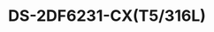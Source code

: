 ---
id: 4
title: "DS-2DF6231-CX(T5/316L)"
slug: "exp-4"
subTitle:  "6-Inch 31× Explosion-Proof Network Speed Dome – High-Performance 2 MP Imaging"
category: "explosionproof"
imgCard: "/src/assets/images/explosionproof/DS-2DF6231-CX(T5316L)/DS-2DF6231-CX(T5316L)-1.png"
imgAlt: "DS-2DF6231-CX(T5/316L)"
thumbnails: [
  "/src/assets/images/explosionproof/DS-2DF6231-CX(T5316L)/DS-2DF6231-CX(T5316L)-1.png",
]
features: [
  "High-Resolution Imaging: 2 MP 1/1.8\" progressive scan CMOS sensor",
  "Ultra-Low Light Performance: 0.0005 Lux (Color), 0.0001 Lux (B/W) at F1.5, AGC ON",
  "31× Optical Zoom: Adjustable focal length from 5.9 mm to 182.9 mm",
  "Efficient Video Compression: Supports H.265+/H.265 for optimized storage and bandwidth",
  "Wide Dynamic Range: 120dB true WDR ensures clear imaging against strong backlight",
  "Rugged and Reliable: IP68-rated water and dust resistance for harsh environments"
]
rating: 4
reviewCount: 50
specifications: {
  Camera: {
    Image Sensor: "1/1.8\" progressive scan CMOS",
    Max_Resolution: "1920 × 1080",
    Min_Illumination: "Color: 0.0005 Lux @ (F1.5, AGC ON), B/W: 0.0001 Lux @ (F1.5, AGC ON)",
    Shutter Speed: "1/1 s to 1/30,000 s",
    Day & Night: "IR Cut Filter",
    Zoom: "31 × optical, 16 × digital",
    Slow Shutter: "Yes"
  },
  Lens: {
    Focal Length: "5.9 mm to 182.9 mm, 31 × optical zoom",
    FOV: "Horizontal: 58.5° to 2.4°, Vertical: 34° to 1.3°, Diagonal: 65.8° to 2.7°",
    Focus: "Auto, Semi-auto, Manual",
    Aperture: "F1.5",
    Zoom Speed: "Approx. 5.6 s (Optical Lens, Wide-Tele)"
  },
  PTZ: {
    Movement Range Pan: "360° endless",
    Movement Range Tilt: "0° to 90° (Auto Flip)",
    Pan Speed: "0.1° to 100°/s, preset speed: 100°/s",
    Tilt Speed: "0.1° to 50°/s, preset speed: 50°/s",
    Proportional Pan: "Yes",
    Presets: "300",
    Patrol Scan: "8 patrols, up to 32 presets each",
    Pattern Scan: "4 pattern scans, record time over 10 minutes each",
    3D Positioning: "Yes",
    Power-off Memory: "Yes"
  },
  Video: {
    Main Stream: "50Hz: 25 fps (1920×1080, 1280×960, 1280×720); 60Hz: 30 fps (1920×1080, 1280×960, 1280×720)",
    Sub-Stream: "50Hz: 25 fps (704×576, 640×480, 352×288); 60Hz: 30 fps (704×480, 640×480, 352×240)",
    Third Stream: "50Hz: 25 fps (1920×1080, 1280×960, 1280×720, 704×576, 640×480, 352×288); 60Hz: 30 fps (1920×1080, 1280×960, 1280×720, 704×480, 640×480, 352×240)",
    Video Bit Rate: "32 kbps to 16384 kbps",
    H.264 Type: "Baseline Profile, Main Profile, High Profile",
    H.265 Type: "Main Profile",
    Scalable Video Coding (SVC): "Yes",
    Region of Interest (ROI): "Yes",
    Target Cropping: "No"
  },
  Audio: {
    Audio Compression: "G.711alaw/G.711ulaw/G.722.1/G.726/MP2L2/PCM",
    Audio Bit Rate: "Various from 16 kbps to 192 kbps",
    Audio Sampling Rate: "MP2L2: 16kHz, 32kHz, 48kHz; PCM: 8kHz, 16kHz, 32kHz, 48kHz",
    Environment Noise Filtering: "Yes"
  },
  Image: {
    Image Parameters Switch: "Yes",
    Image Settings: "Saturation, Brightness, Sharpness, Contrast",
    Day/Night Switch: "Auto",
    Wide Dynamic Range (WDR): "120 dB",
    SNR: ">52dB",
    Defog: "Yes",
    Image Enhancement: "HLC, BLC, 3D DNR, EIS, Regional Exposure, Regional Focus",
    Privacy Mask: "Up to 24 masks"
  }
}
---